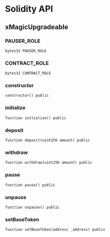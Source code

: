 # Solidity API

## xMagicUpgradeable

### PAUSER_ROLE

```solidity
bytes32 PAUSER_ROLE
```

### CONTRACT_ROLE

```solidity
bytes32 CONTRACT_ROLE
```

### constructor

```solidity
constructor() public
```

### initialize

```solidity
function initialize() public
```

### deposit

```solidity
function deposit(uint256 amount) public
```

### withdraw

```solidity
function withdraw(uint256 amount) public
```

### pause

```solidity
function pause() public
```

### unpause

```solidity
function unpause() public
```

### setBaseToken

```solidity
function setBaseToken(address _address) public
```

